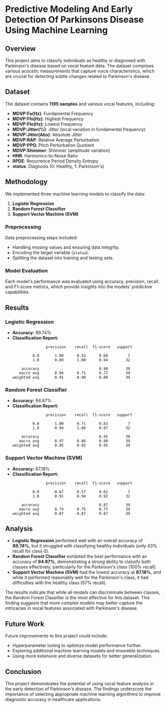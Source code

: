 # Predictive Modeling And Early Detection Of Parkinsons Disease Using Machine Learning

## Overview
This project aims to classify individuals as healthy or diagnosed with Parkinson's disease based on vocal feature data. The dataset comprises various acoustic measurements that capture voice characteristics, which are crucial for detecting subtle changes related to Parkinson's disease.

## Dataset
The dataset contains **1195 samples** and various vocal features, including:

- **MDVP:Fo(Hz)**: Fundamental Frequency
- **MDVP:Fhi(Hz)**: Highest Frequency
- **MDVP:Flo(Hz)**: Lowest Frequency
- **MDVP:Jitter(%)**: Jitter (local variation in fundamental frequency)
- **MDVP:Jitter(Abs)**: Absolute Jitter
- **MDVP:RAP**: Relative Average Perturbation
- **MDVP:PPQ**: Pitch Perturbation Quotient
- **MDVP:Shimmer**: Shimmer (amplitude variation)
- **HNR**: Harmonics-to-Noise Ratio
- **RPDE**: Recurrence Period Density Entropy
- **status**: Diagnosis (0: Healthy, 1: Parkinson's)

## Methodology
We implemented three machine learning models to classify the data:
1. **Logistic Regression**
2. **Random Forest Classifier**
3. **Support Vector Machine (SVM)**

### Preprocessing
Data preprocessing steps included:
- Handling missing values and ensuring data integrity.
- Encoding the target variable (`status`).
- Splitting the dataset into training and testing sets.

### Model Evaluation
Each model's performance was evaluated using accuracy, precision, recall, and F1-score metrics, which provide insights into the models' predictive capabilities.

## Results

### Logistic Regression
- **Accuracy:** 89.74%
- **Classification Report:**
    ```
                   precision    recall  f1-score   support

             0.0       1.00      0.43      0.60         7
             1.0       0.89      1.00      0.94        32

        accuracy                           0.90        39
       macro avg       0.94      0.71      0.77        39
    weighted avg       0.91      0.90      0.88        39
    ```

### Random Forest Classifier
- **Accuracy:** 94.87%
- **Classification Report:**
    ```
                   precision    recall  f1-score   support

             0.0       1.00      0.71      0.83         7
             1.0       0.94      1.00      0.97        32

        accuracy                           0.95        39
       macro avg       0.97      0.86      0.90        39
    weighted avg       0.95      0.95      0.95        39
    ```

### Support Vector Machine (SVM)
- **Accuracy:** 87.18%
- **Classification Report:**
    ```
                   precision    recall  f1-score   support

             0.0       0.67      0.57      0.62         7
             1.0       0.91      0.94      0.92        32

        accuracy                           0.87        39
       macro avg       0.79      0.75      0.77        39
    weighted avg       0.87      0.87      0.87        39
    ```

## Analysis
- **Logistic Regression** performed well with an overall accuracy of **89.74%**, but it struggled with classifying healthy individuals (only 43% recall for class 0).
- **Random Forest Classifier** exhibited the best performance with an accuracy of **94.87%**, demonstrating a strong ability to classify both classes effectively, particularly for the Parkinson's class (100% recall).
- **Support Vector Machine (SVM)** had the lowest accuracy at **87.18%**, and while it performed reasonably well for the Parkinson's class, it had difficulties with the healthy class (57% recall).

The results indicate that while all models can discriminate between classes, the Random Forest Classifier is the most effective for this dataset. This finding suggests that more complex models may better capture the intricacies in vocal features associated with Parkinson's disease.

## Future Work
Future improvements to this project could include:
- Hyperparameter tuning to optimize model performance further.
- Exploring additional machine learning models and ensemble techniques.
- Using more extensive and diverse datasets for better generalization.

## Conclusion
This project demonstrates the potential of using vocal feature analysis in the early detection of Parkinson's disease. The findings underscore the importance of selecting appropriate machine learning algorithms to improve diagnostic accuracy in healthcare applications.

